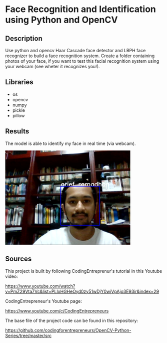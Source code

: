 # Face Recognition and Identification using Python and OpenCV

## Description 
Use python and opencv Haar Cascade face detector and LBPH face recognizer to build a face recognition system. Create a folder containing photos of your face, if you want to test this facial recognition system using your webcam (see wheter it recognizes you!).


## Libraries
* os
* opencv
* numpy
* pickle
* pillow

## Results

The model is able to identify my face in real time (via webcam).

<img src="https://github.com/arief25ramadhan/Face-Recognition/blob/master/image_demo.PNG" width="400">

## Sources

This project is built by following CodingEntreprenur's tutorial in this Youtube video:

https://www.youtube.com/watch?v=PmZ29Vta7Vc&list=PLIxHGHeOyd0zy51wDjY0wjVpAjo3E93ir&index=29

CodingEntrepreneur's Youtube page:

https://www.youtube.com/c/CodingEntrepreneurs

The base file of the project code can be found in this repository:

https://github.com/codingforentrepreneurs/OpenCV-Python-Series/tree/master/src

